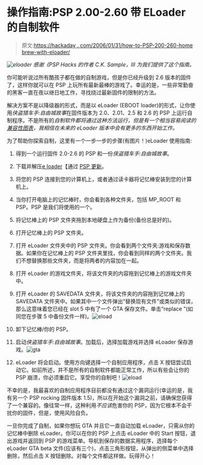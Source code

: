 # 操作指南:PSP 2.00-2.60 带 ELoader 的自制软件

> 原文:[https://hackaday . com/2006/01/31/how-to-PSP-200-260-home brew-with-eloader/](https://hackaday.com/2006/01/31/how-to-psp-200-260-homebrew-with-eloader/)

*![eloader](../Images/6a103727cad34636323b28d21b76b7c4.png)
感谢《PSP Hacks 的作者 C.K. Sample，III 为我们提供了这个指南。*

你可能听说过所有酷孩子都在做的自制游戏，但是你已经升级到 2.6 版本的固件了，这样你就可以在 PSP 上玩所有最新最棒的游戏了。幸运的是，一些非常勤奋的黑客一直在夜以继日地工作，寻找绕过最新固件的限制的方法。

解决方案不是以降级器的形式，而是以 eLoader (EBOOT loader)的形式，让你使用*侠盗猎车手:自由城故事*在固件版本为 2.0、2.01、2.5 和 2.6 的 PSP 上运行自制程序。不是所有的*自制软件都将通过这种方法运行，但是有一个相当容易阅读的[兼容性图表](http://www.fanjita.org/gta_working.html)，我相信在未来的 eLoader 版本中会有更多的东西开始工作。*

为了帮助你探索自制，这里有一个一步一步的步骤(有图片！)eLoader 使用指南:

1.  得到一个运行固件 2.0-2.6 的 PSP 和一份*侠盗猎车手:自由城故事*。

2.  下载并解压[e loader](http://dl.qj.net/eloader-beta-for-2.01-2.50-2.60-firmware-gaming-consoles-psp/pg/12/fid/885/catid/114)【通过 [PSP 更新](http://pspupdates.qj.net/2006/01/homebrew-games-and-emulation-for-all_29.html)。

3.  将您的 PSP 连接到您的计算机上，或者通过读卡器将记忆棒安装到您的计算机上。

4.  当你打开电脑上的记忆棒时，你会看到各种文件夹，包括 MP_ROOT 和 PSP。PSP 是我们将使用的一个。

5.  将记忆棒上的 PSP 文件夹拖到本地硬盘上作为备份(备份总是好的)。

6.  打开记忆棒上的 PSP 文件夹。

7.  打开 eLoader 文件夹中的 PSP 文件夹。你会看到两个文件夹:游戏和保存数据。如果你在记忆棒上的 PSP 文件夹里找，你会看到同样的两个文件夹。我们不想替换那些文件夹，而是将两者的内容加在一起。

8.  打开 eLoader 的游戏文件夹，将该文件夹的内容拖到记忆棒上的游戏文件夹中。

9.  打开 eLoader 的 SAVEDATA 文件夹，将该文件夹的内容拖到记忆棒上的 SAVEDATA 文件夹中。如果其中一个文件弹出“替换现有文件”或类似的错误，那么这意味着您已经在 slot 5 中有了一个 GTA 保存文件。单击“replace ”(如同您在步骤 5 中备份文件一样)。![eload](../Images/a89b4790a90cfcce68d0846b6b8f95a5.png)

10.  卸下记忆棒/你的 PSP。

11.  启动*侠盗猎车手:自由城故事*。加载后，选择加载游戏并选择 eLoader 保存游戏。![gta](../Images/80bb8b83ae5f6de761501b8f425d89d5.png)

12.  eLoader 将会启动。使用方向键选择一个自制应用程序，点击 X 按钮尝试启动它。如前所述，并不是所有的自制软件都能正常工作，所以有些会让你的 PSP 崩溃，你必须重启它。享受你的自制吧！![eload](../Images/66181cb7713228925693983ee09fc4b2.png)

不幸的是，我最喜欢的自制应用程序目前都没有通过这个漏洞运行(幸运的是，我有另一个 PSP rocking 固件版本 1.5)，所以在开始这个漏洞之前，请确保您获得了一个兼容的。像往常一样，这种利用*不应该*危害你的 PSP，因为它根本不会干扰你的固件，但是，使用风险自负。

一旦你完成了自制，如果你想玩 GTA 并且它一直自动加载 eLoader，只需从你的记忆棒中删除 eLoader。你可以在你的 PSP 上点击 eLoader 中的 Start 按钮，退出游戏并返回到 PSP 的游戏菜单。导航到保存的数据实用程序，选择每个 eLoader GTA beta 文件(应该有三个)，点击三角形按钮，从弹出的侧菜单中选择删除，然后点击 X 按钮删除。对每个文件都这样做。玩得开心！